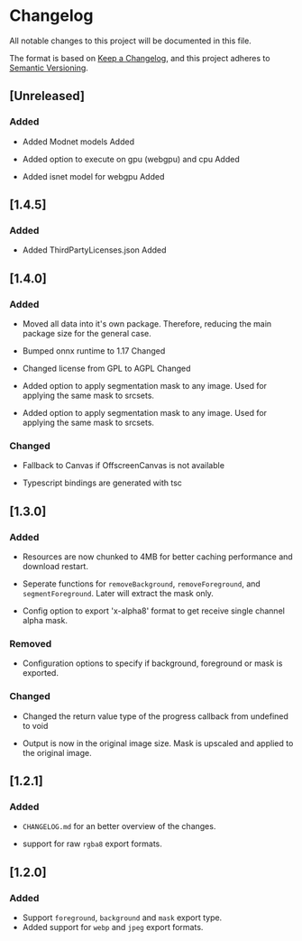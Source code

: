 # Changelog

All notable changes to this project will be documented in this file.

The format is based on [Keep a Changelog](https://keepachangelog.com/en/1.0.0/), and this project adheres to [Semantic Versioning](https://semver.org/spec/v2.0.0.html).

## [Unreleased]

### Added

- Added Modnet models Added

- Added option to execute on gpu (webgpu) and cpu  Added

- Added isnet model for webgpu Added

## [1.4.5]

### Added

- Added ThirdPartyLicenses.json Added

## [1.4.0]

### Added

- Moved all data into it's own package. Therefore, reducing the main package size for the general case.

- Bumped onnx runtime to 1.17 Changed

- Changed license from GPL to AGPL Changed

- Added option to apply segmentation mask to any image. Used for applying the same mask to srcsets.

- Added option to apply segmentation mask to any image. Used for applying the same mask to srcsets.

### Changed

- Fallback to Canvas if OffscreenCanvas is not available

- Typescript bindings are generated with tsc

## [1.3.0]

### Added

- Resources are now chunked to 4MB for better caching performance and download restart.

- Seperate functions for `removeBackground`, `removeForeground`, and `segmentForeground`. Later will extract the mask only.

- Config option to export 'x-alpha8' format to get receive single channel alpha mask.

### Removed

- Configuration options to specify if background, foreground or mask is exported.

### Changed

- Changed the return value type of the progress callback from undefined to void

- Output is now in the original image size. Mask is upscaled and applied to the original image.

## [1.2.1]

### Added

- `CHANGELOG.md` for an better overview of the changes.

- support for raw `rgba8` export formats.

## [1.2.0]

### Added

- Support `foreground`, `background` and `mask` export type.
- Added support for `webp` and `jpeg` export formats.
